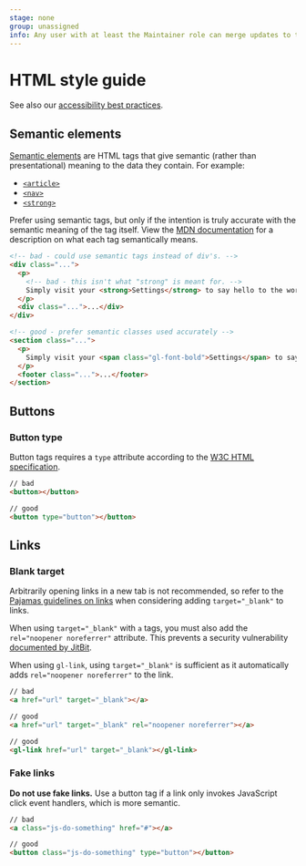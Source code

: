 ```yaml
---
stage: none
group: unassigned
info: Any user with at least the Maintainer role can merge updates to this content. For details, see https://docs.gitlab.com/ee/development/development_processes.html#development-guidelines-review.
---
```


# HTML style guide

See also our [accessibility best practices](../accessibility/best_practices.md).

## Semantic elements

[Semantic elements](https://developer.mozilla.org/en-US/docs/Glossary/Semantics) are HTML tags that
give semantic (rather than presentational) meaning to the data they contain. For example:

- [`<article>`](https://developer.mozilla.org/en-US/docs/Web/HTML/Element/article)
- [`<nav>`](https://developer.mozilla.org/en-US/docs/Web/HTML/Element/nav)
- [`<strong>`](https://developer.mozilla.org/en-US/docs/Web/HTML/Element/strong)

Prefer using semantic tags, but only if the intention is truly accurate with the semantic meaning
of the tag itself. View the [MDN documentation](https://developer.mozilla.org/en-US/docs/Web/HTML/Element)
for a description on what each tag semantically means.

```html
<!-- bad - could use semantic tags instead of div's. -->
<div class="...">
  <p>
    <!-- bad - this isn't what "strong" is meant for. -->
    Simply visit your <strong>Settings</strong> to say hello to the world.
  </p>
  <div class="...">...</div>
</div>

<!-- good - prefer semantic classes used accurately -->
<section class="...">
  <p>
    Simply visit your <span class="gl-font-bold">Settings</span> to say hello to the world.
  </p>
  <footer class="...">...</footer>
</section>
```

## Buttons

### Button type

Button tags requires a `type` attribute according to the [W3C HTML specification](https://www.w3.org/TR/2011/WD-html5-20110525/the-button-element.html#dom-button-type).

```html
// bad
<button></button>

// good
<button type="button"></button>
```

## Links

### Blank target

Arbitrarily opening links in a new tab is not recommended, so refer to the [Pajamas guidelines on links](https://design.gitlab.com/components/link) when considering adding `target="_blank"` to links.

When using `target="_blank"` with `a` tags, you must also add the `rel="noopener noreferrer"` attribute. This prevents a security vulnerability [documented by JitBit](https://www.jitbit.com/alexblog/256-targetblank---the-most-underestimated-vulnerability-ever/).

When using `gl-link`, using `target="_blank"` is sufficient as it automatically adds `rel="noopener noreferrer"` to the link.

```html
// bad
<a href="url" target="_blank"></a>

// good
<a href="url" target="_blank" rel="noopener noreferrer"></a>

// good
<gl-link href="url" target="_blank"></gl-link>
```

### Fake links

**Do not use fake links.** Use a button tag if a link only invokes JavaScript click event handlers, which is more semantic.

```html
// bad
<a class="js-do-something" href="#"></a>

// good
<button class="js-do-something" type="button"></button>
```
